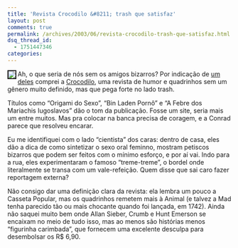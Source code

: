 ```yaml
---
title: 'Revista Crocodilo &#8211; trash que satisfaz'
layout: post
comments: true
permalink: /archives/2003/06/revista-crocodilo-trash-que-satisfaz.html
dsq_thread_id:
  - 1751447346
categories:
---
```

<img src=//chester.me/img/blig/croc.jpg align=left border=2>Ah, o que seria de nós sem os amigos bizarros? Por indicação de <a href=http://www.stoneagescanners.com/edu/1p.htm >um deles</a> comprei a <a href=http://www.crocodilo.com.br>Crocodilo</a>, uma revista de humor e quadrinhos sem um gênero muito definido, mas que pega forte no lado trash.

Títulos como &#8220;Origami do Sexo&#8221;, &#8220;Bin Laden Pornô&#8221; e &#8220;A Febre dos Mariachis Iugoslavos&#8221; dão o tom da publicação. Fosse um site, seria mais um entre muitos. Mas pra colocar na banca precisa de coragem, e a Conrad parece que resolveu encarar.

Eu me identifiquei com o lado &#8220;cientista&#8221; dos caras: dentro de casa, eles dão a dica de como sintetizar o sexo oral feminno, mostram petiscos bizarros que podem ser feitos com o mínimo esforço, e por aí vai. Indo para a rua, eles experimentaram o famoso &#8220;treme-treme&#8221;, o bordel onde literalmente se transa com um vale-refeição. Quem disse que sai caro fazer reportagem externa?

Não consigo dar uma definição clara da revista: ela lembra um pouco a Casseta Popular, mas os quadrinhos remetem mais à Animal (e talvez a Mad tenha parecido tão ou mais chocante quando foi lançada, em 1742). Ainda não saquei muito bem onde Allan Sieber, Crumb e Hunt Emerson se encaixam no meio de tudo isso, mas ao menos são histórias menos &#8220;figurinha carimbada&#8221;, que fornecem uma excelente desculpa para desembolsar os R$ 6,90.
